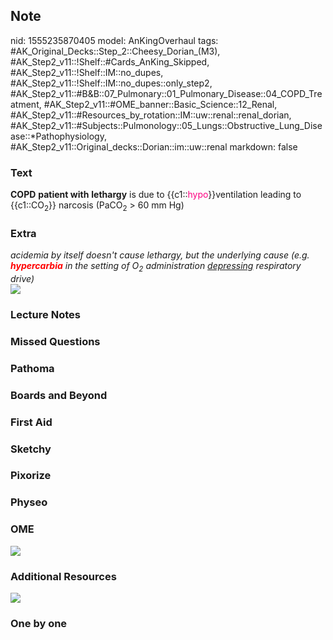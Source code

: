 ## Note
nid: 1555235870405
model: AnKingOverhaul
tags: #AK_Original_Decks::Step_2::Cheesy_Dorian_(M3), #AK_Step2_v11::!Shelf::#Cards_AnKing_Skipped, #AK_Step2_v11::!Shelf::IM::no_dupes, #AK_Step2_v11::!Shelf::IM::no_dupes::only_step2, #AK_Step2_v11::#B&B::07_Pulmonary::01_Pulmonary_Disease::04_COPD_Treatment, #AK_Step2_v11::#OME_banner::Basic_Science::12_Renal, #AK_Step2_v11::#Resources_by_rotation::IM::uw::renal::renal_dorian, #AK_Step2_v11::#Subjects::Pulmonology::05_Lungs::Obstructive_Lung_Disease::*Pathophysiology, #AK_Step2_v11::Original_decks::Dorian::im::uw::renal
markdown: false

### Text
<b>COPD</b> <b>patient with</b> <b>lethargy</b> is due to
{{c1::<font color="#FC0280">hypo</font>}}ventilation leading to
{{c1::CO<sub>2</sub>}} narcosis (PaCO<sub>2</sub> > 60 mm Hg)

### Extra
<div>
  <i>acidemia by itself doesn't cause lethargy, but the underlying
  cause (e.g. <font color="#FF0000" style=
  "font-weight: bold;">hypercarbia</font> in the setting of
  O<sub>2</sub> administration <u>depressing</u> respiratory
  drive)</i>
</div>
<div>
  <i><img src="paste-13834089660419.jpg" class="resizer"></i>
</div>

### Lecture Notes


### Missed Questions


### Pathoma


### Boards and Beyond


### First Aid


### Sketchy


### Pixorize


### Physeo


### OME
<div class="ome-widget">
  <a href="https://onlinemeded.org/spa/renal?ref=anki"><img src=
  "_OME_AnkiFlashcards_Topic_3.png"></a>
</div>

### Additional Resources
<i><img src="paste-5737174364323841.jpg" class="resizer"></i>

### One by one

